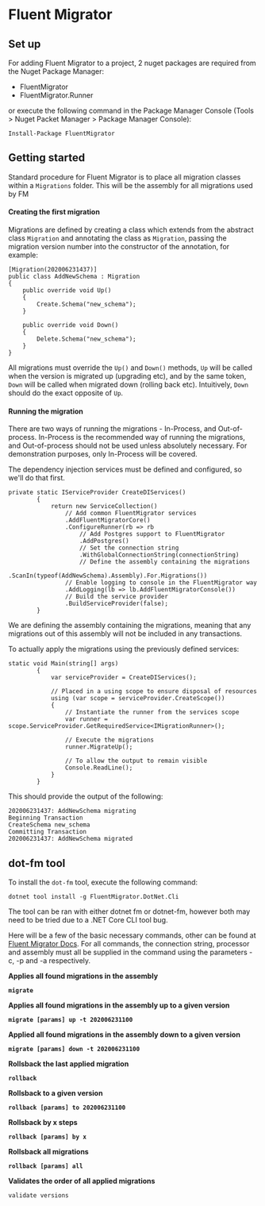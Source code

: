 ﻿# Fluent Migrator

## Set up

For adding Fluent Migrator to a project, 2 nuget packages are required from the Nuget Package Manager:
 - FluentMigrator
 - FluentMigrator.Runner

or execute the following command in the Package Manager Console (Tools > Nuget Packet Manager > Package Manager Console):

	Install-Package FluentMigrator

## Getting started

Standard procedure for Fluent Migrator is to place all migration classes
within a `Migrations` folder. This will be the assembly for all 
migrations used by FM

#### Creating the first migration

Migrations are defined by creating a class which extends from the 
abstract class `Migration` and annotating the class as `Migration`,
 passing the migration version number into the constructor of the annotation, for example:
	
    [Migration(202006231437)]
    public class AddNewSchema : Migration
    {
        public override void Up()
        {
            Create.Schema("new_schema");
        }

        public override void Down()
        {
            Delete.Schema("new_schema");
        }
    }

All migrations must override the `Up()` and `Down()` methods, 
`Up` will be called when the version is migrated up (upgrading 
etc), and by the same token, `Down` will be called when migrated 
down (rolling back etc). Intuitively, `Down` should do the exact 
opposite of `Up`.

#### Running the migration

There are two ways of running the migrations - In-Process, 
and Out-of-process. In-Process is the recommended way of running the migrations,
and Out-of-process should not be used unless absolutely necessary.
For demonstration purposes, only In-Process will be covered.

The dependency injection services must be defined and configured, 
so we'll do that first.

    private static IServiceProvider CreateDIServices()
            {
                return new ServiceCollection()
                    // Add common FluentMigrator services
                    .AddFluentMigratorCore()
                    .ConfigureRunner(rb => rb
                        // Add Postgres support to FluentMigrator
                        .AddPostgres()
                        // Set the connection string
                        .WithGlobalConnectionString(connectionString)
                        // Define the assembly containing the migrations
                        .ScanIn(typeof(AddNewSchema).Assembly).For.Migrations())
                    // Enable logging to console in the FluentMigrator way
                    .AddLogging(lb => lb.AddFluentMigratorConsole())
                    // Build the service provider
                    .BuildServiceProvider(false);
            }

We are defining the assembly containing the migrations,
meaning that any migrations out of this assembly will not be included
 in any transactions.

To actually apply the migrations using the previously defined services:

    static void Main(string[] args)
            {
                var serviceProvider = CreateDIServices();

                // Placed in a using scope to ensure disposal of resources
                using (var scope = serviceProvider.CreateScope())
                {
                    // Instantiate the runner from the services scope
                    var runner = scope.ServiceProvider.GetRequiredService<IMigrationRunner>();

                    // Execute the migrations
                    runner.MigrateUp();

                    // To allow the output to remain visible
                    Console.ReadLine();
                }
            }

This should provide the output of the following:


    202006231437: AddNewSchema migrating
    Beginning Transaction
    CreateSchema new_schema
    Committing Transaction
    202006231437: AddNewSchema migrated

## dot-fm tool

To install the `dot-fm` tool, execute the following command:

    dotnet tool install -g FluentMigrator.DotNet.Cli

The tool can be ran with either dotnet fm or dotnet-fm, however both may need
to be tried due to a .NET Core CLI tool bug.

Here will be a few of the basic necessary commands, other can be found at [Fluent
Migrator Docs](https://fluentmigrator.github.io/articles/runners/dotnet-fm.html). 
For all commands, the connection string, processor and assembly must all be supplied 
in the command using the parameters -c, -p and -a respectively.


<b>Applies all found migrations in the assembly

    migrate

Applies all found migrations in the assembly up to a given version

    migrate [params] up -t 202006231100

Applied all found migrations in the assembly down to a given version

    migrate [params] down -t 202006231100

Rollsback the last applied migration

    rollback

Rollsback to a given version

    rollback [params] to 202006231100

Rollsback by x steps

    rollback [params] by x

Rollsback all migrations

    rollback [params] all

Validates the order of all applied migrations</b>

    validate versions




    